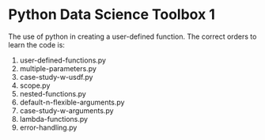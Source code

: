 # Python Data Science Toolbox 1
The use of python in creating a user-defined function. The correct orders to learn the code is:
1) user-defined-functions.py
2) multiple-parameters.py
3) case-study-w-usdf.py
4) scope.py
5) nested-functions.py
6) default-n-flexible-arguments.py
7) case-study-w-arguments.py
8) lambda-functions.py
9) error-handling.py
